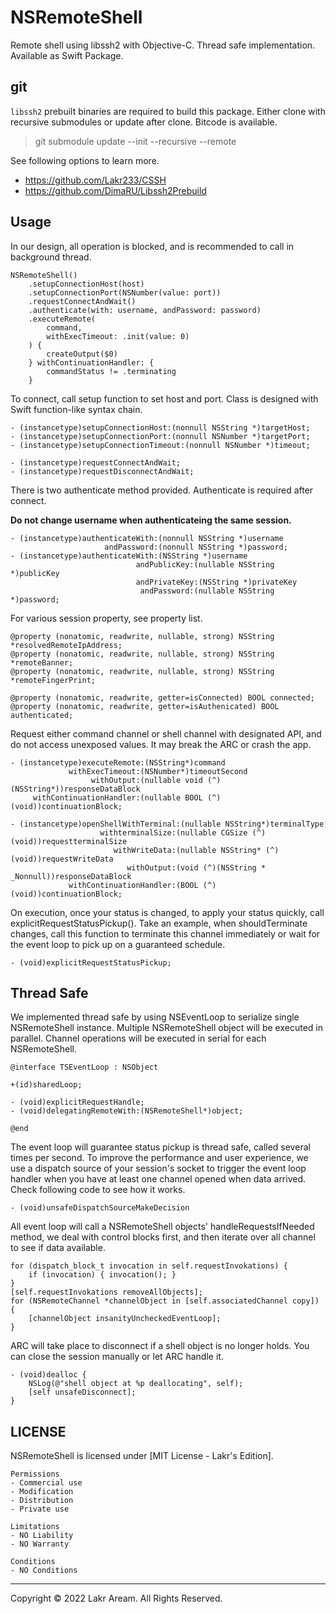 # NSRemoteShell

Remote shell using libssh2 with Objective-C. Thread safe implementation. Available as Swift Package.

## git

`libssh2` prebuilt binaries are required to build this package. Either clone with recursive submodules or update after clone. Bitcode is available.

> git submodule update --init --recursive --remote

See following options to learn more.

- https://github.com/Lakr233/CSSH 
- https://github.com/DimaRU/Libssh2Prebuild

## Usage

In our design, all operation is blocked, and is recommended to call in background thread.

```
NSRemoteShell()
    .setupConnectionHost(host)
    .setupConnectionPort(NSNumber(value: port))
    .requestConnectAndWait()
    .authenticate(with: username, andPassword: password)
    .executeRemote(
        command,
        withExecTimeout: .init(value: 0)
    ) {
        createOutput($0) 
    } withContinuationHandler: {
        commandStatus != .terminating
    }
```

To connect, call setup function to set host and port. Class is designed with Swift function-like syntax chain.

```
- (instancetype)setupConnectionHost:(nonnull NSString *)targetHost;
- (instancetype)setupConnectionPort:(nonnull NSNumber *)targetPort;
- (instancetype)setupConnectionTimeout:(nonnull NSNumber *)timeout;

- (instancetype)requestConnectAndWait;
- (instancetype)requestDisconnectAndWait;
```

There is two authenticate method provided. Authenticate is required after connect.

**Do not change username when authenticateing the same session.**

```
- (instancetype)authenticateWith:(nonnull NSString *)username
                     andPassword:(nonnull NSString *)password;
- (instancetype)authenticateWith:(NSString *)username
                            andPublicKey:(nullable NSString *)publicKey
                            andPrivateKey:(NSString *)privateKey
                             andPassword:(nullable NSString *)password;
```

For various session property, see property list.

```
@property (nonatomic, readwrite, nullable, strong) NSString *resolvedRemoteIpAddress;
@property (nonatomic, readwrite, nullable, strong) NSString *remoteBanner;
@property (nonatomic, readwrite, nullable, strong) NSString *remoteFingerPrint;

@property (nonatomic, readwrite, getter=isConnected) BOOL connected;
@property (nonatomic, readwrite, getter=isAuthenicated) BOOL authenticated;
```

Request either command channel or shell channel with designated API, and do not access unexposed values. It may break the ARC or crash the app.

```
- (instancetype)executeRemote:(NSString*)command
             withExecTimeout:(NSNumber*)timeoutSecond
                  withOutput:(nullable void (^)(NSString*))responseDataBlock
     withContinuationHandler:(nullable BOOL (^)(void))continuationBlock;

- (instancetype)openShellWithTerminal:(nullable NSString*)terminalType
                    withterminalSize:(nullable CGSize (^)(void))requestterminalSize
                       withWriteData:(nullable NSString* (^)(void))requestWriteData
                          withOutput:(void (^)(NSString * _Nonnull))responseDataBlock
             withContinuationHandler:(BOOL (^)(void))continuationBlock;
```

On execution, once your status is changed, to apply your status quickly, call explicitRequestStatusPickup(). Take an example, when shouldTerminate changes, call this function to terminate this channel immediately or wait for the event loop to pick up on a guaranteed schedule.

```
- (void)explicitRequestStatusPickup;
```

## Thread Safe

We implemented thread safe by using NSEventLoop to serialize single NSRemoteShell instance. Multiple NSRemoteShell object will be executed in parallel. Channel operations will be executed in serial for each NSRemoteShell.

```
@interface TSEventLoop : NSObject

+(id)sharedLoop;

- (void)explicitRequestHandle;
- (void)delegatingRemoteWith:(NSRemoteShell*)object;

@end
```

The event loop will guarantee status pickup is thread safe, called several times per second. To improve the performance and user experience, we use a dispatch source of your session's socket to trigger the event loop handler when you have at least one channel opened when data arrived. Check following code to see how it works.

```
- (void)unsafeDispatchSourceMakeDecision
```

All event loop will call a NSRemoteShell objects' handleRequestsIfNeeded method, we deal with control blocks first, and then iterate over all channel to see if data available.

```
for (dispatch_block_t invocation in self.requestInvokations) {
    if (invocation) { invocation(); }
}
[self.requestInvokations removeAllObjects];
for (NSRemoteChannel *channelObject in [self.associatedChannel copy]) {
    [channelObject insanityUncheckedEventLoop];
}
```

ARC will take place to disconnect if a shell object is no longer holds. You can close the session manually or let ARC handle it.

```
- (void)dealloc {
    NSLog(@"shell object at %p deallocating", self);
    [self unsafeDisconnect];
}
```

## LICENSE

NSRemoteShell is licensed under [MIT License - Lakr's Edition].

```
Permissions
- Commercial use
- Modification
- Distribution
- Private use

Limitations
- NO Liability
- NO Warranty

Conditions
- NO Conditions
```

---

Copyright © 2022 Lakr Aream. All Rights Reserved.
